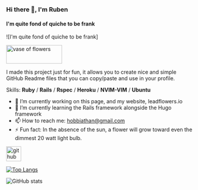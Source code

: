 ### Hi there 👋, I'm Ruben
#### I'm quite fond of quiche to be frank
![I'm quite fond of quiche to be frank]

<img src="leadflowers.io/images/flowers.jpg" alt="vase of flowers" width="150" height="50"/>


I made this project just for fun, it allows you to create nice and simple GitHub Readme files that you can copy/paste and use in your profile.

Skills: **Ruby** / **Rails** / **Rspec** / **Heroku** / **NVIM-VIM** / **Ubuntu**

- 🔭 I’m currently working on this page, and my website, leadflowers.io 
- 🌱 I’m currently learning the Rails framework alongside the Hugo framework 
- 📫 How to reach me: hobbiathan@gmail.com 
- ⚡ Fun fact: In the absence of the sun, a flower will grow toward even the dimmest 20 watt light bulb. 


[<img src='https://cdn.jsdelivr.net/npm/simple-icons@3.0.1/icons/github.svg' alt='github' height='40'>](https://github.com/hobbiathan)  

[![Top Langs](https://github-readme-stats.vercel.app/api/top-langs/?username=hobbiathan)](https://github.com/anuraghazra/github-readme-stats)

![GitHub stats](https://github-readme-stats.vercel.app/api?username=hobbiathan&show_icons=true)  

